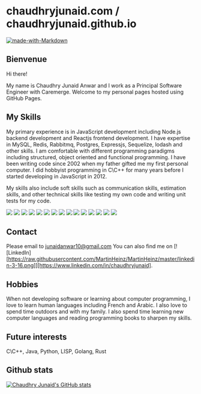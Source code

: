 # chaudhryjunaid.com / chaudhryjunaid.github.io
[![made-with-Markdown](https://img.shields.io/badge/Made%20with-Markdown-1f425f.svg)](http://commonmark.org)

## Bienvenue
Hi there!

My name is Chaudhry Junaid Anwar and I work as a Principal Software Engineer with Caremerge. Welcome to my personal pages hosted using GitHub Pages.

## My Skills
My primary experience is in JavaScript development including Node.js backend development and Reactjs frontend development. I have expertise in MySQL, Redis, Rabbitmq, Postgres, Expressjs, Sequelize, lodash and other skills. I am comfortable with different programming paradigms including structured, object oriented and functional programming. I have been writing code since 2002 when my father gifted me my first personal computer. I did hobbyist programming in C\C++ for many years before I started developing in JavaScript in 2012.

My skills also include soft skills such as communication skills, estimation skills, and other technical skills like testing my own code and writing unit tests for my code.

![](https://img.shields.io/badge/OS-Linux-informational?style=flat&logo=Linux&logoColor=white&color=2bbc8a)
![](https://img.shields.io/badge/OS-MacOS-informational?style=flat&logo=Apple&logoColor=white&color=2bbc8a)
![](https://img.shields.io/badge/Editor-vscode-informational?style=flat&logo=Visual%20Studio%20Code&logoColor=white&color=2bbc8a)
![](https://img.shields.io/badge/Editor-vim-informational?style=flat&logo=Vim&logoColor=white&color=2bbc8a)
![](https://img.shields.io/badge/Shell-zsh-informational?style=flat&logo=GNU%20Bashx&logoColor=white&color=2bbc8a)
![](https://img.shields.io/badge/Tools-Docker-informational?style=flat&logo=Docker&logoColor=white&color=2bbc8a)
![](https://img.shields.io/badge/Tools-MySQL-informational?style=flat&logo=MySQL&logoColor=white&color=2bbc8a)
![](https://img.shields.io/badge/Tools-Redis-informational?style=flat&logo=Redis&logoColor=white&color=2bbc8a)
![](https://img.shields.io/badge/Tools-RabbitMQ-informational?style=flat&logo=RabbitMQ&logoColor=white&color=2bbc8a)
![](https://img.shields.io/badge/Tools-PostgreSQL-informational?style=flat&logo=PostgreSQL&logoColor=white&color=2bbc8a)
![](https://img.shields.io/badge/Frameworks-Express-informational?style=flat&logo=Express&logoColor=white&color=2bbc8a)
![](https://img.shields.io/badge/Frameworks-Sequelize-informational?style=flat&color=2bbc8a)
![](https://img.shields.io/badge/Frameworks-React-informational?style=flat&logo=React&logoColor=white&color=2bbc8a)
![](https://img.shields.io/badge/Libraries-Lodash-informational?style=flat&color=2bbc8a)
![](https://img.shields.io/badge/Libraries-Ramda-informational?style=flat&color=2bbc8a)


## Contact
Please email to junaidanwar10@gmail.com
You can also find me on [![LinkedIn][https://raw.githubusercontent.com/MartinHeinz/MartinHeinz/master/linkedin-3-16.png]][https://www.linkedin.com/in/chaudhryjunaid].

## Hobbies
When not developing software or learning about computer programming, I love to learn human languages including French and Arabic. I also love to spend time outdoors and with my family. I also spend time learning new computer languages and reading programming books to sharpen my skills.

## Future interests
C\C++, Java, Python, LISP, Golang, Rust

## Github stats
[![Chaudhry Junaid's GitHub stats](https://github-readme-stats.vercel.app/api?username=chaudhryjunaid&count_private=true&show_icons=true)](https://github.com/chaudhryjunaid)
